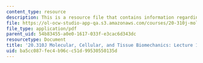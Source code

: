 ```yaml
---
content_type: resource
description: This is a resource file that contains information regarding lecture 1.
file: https://ol-ocw-studio-app-qa.s3.amazonaws.com/courses/20-310j-molecular-cellular-and-tissue-biomechanics-spring-2015/ba5cc087fec4b96cc51d99530550135d_MIT20_310JS15_Lecture1.pdf
file_type: application/pdf
parent_uid: 54b83455-a0e0-1617-033f-e3cac6d343dc
resourcetype: Document
title: '20.310J Molecular, Cellular, and Tissue Biomechanics: Lecture 1'
uid: ba5cc087-fec4-b96c-c51d-99530550135d
---
```

